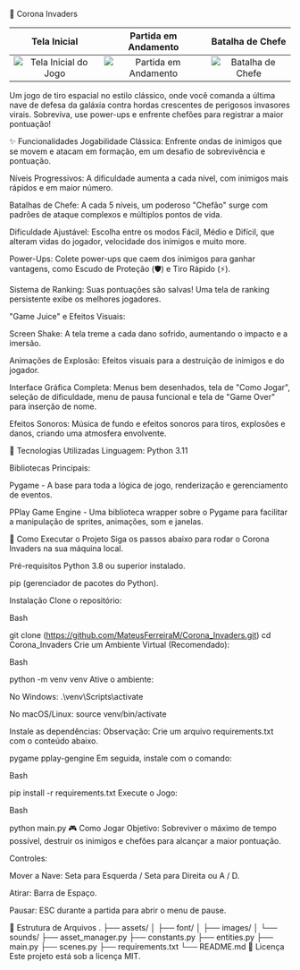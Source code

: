 👾 Corona Invaders

| Tela Inicial | Partida em Andamento | Batalha de Chefe |
|:---:|:---:|:---:|
| ![Tela Inicial do Jogo](Images/menu.png) | ![Partida em Andamento](Images/partida.png) | ![Batalha de Chefe](Images/chefe.png) |

Um jogo de tiro espacial no estilo clássico, onde você comanda a última nave de defesa da galáxia contra hordas crescentes de perigosos invasores virais. Sobreviva, use power-ups e enfrente chefões para registrar a maior pontuação!

✨ Funcionalidades
Jogabilidade Clássica: Enfrente ondas de inimigos que se movem e atacam em formação, em um desafio de sobrevivência e pontuação.

Níveis Progressivos: A dificuldade aumenta a cada nível, com inimigos mais rápidos e em maior número.

Batalhas de Chefe: A cada 5 níveis, um poderoso "Chefão" surge com padrões de ataque complexos e múltiplos pontos de vida.

Dificuldade Ajustável: Escolha entre os modos Fácil, Médio e Difícil, que alteram vidas do jogador, velocidade dos inimigos e muito more.

Power-Ups: Colete power-ups que caem dos inimigos para ganhar vantagens, como Escudo de Proteção (🛡️) e Tiro Rápido (⚡).

Sistema de Ranking: Suas pontuações são salvas! Uma tela de ranking persistente exibe os melhores jogadores.

"Game Juice" e Efeitos Visuais:

Screen Shake: A tela treme a cada dano sofrido, aumentando o impacto e a imersão.

Animações de Explosão: Efeitos visuais para a destruição de inimigos e do jogador.

Interface Gráfica Completa: Menus bem desenhados, tela de "Como Jogar", seleção de dificuldade, menu de pausa funcional e tela de "Game Over" para inserção de nome.

Efeitos Sonoros: Música de fundo e efeitos sonoros para tiros, explosões e danos, criando uma atmosfera envolvente.

🔧 Tecnologias Utilizadas
Linguagem: Python 3.11

Bibliotecas Principais:

Pygame - A base para toda a lógica de jogo, renderização e gerenciamento de eventos.

PPlay Game Engine - Uma biblioteca wrapper sobre o Pygame para facilitar a manipulação de sprites, animações, som e janelas.

🚀 Como Executar o Projeto
Siga os passos abaixo para rodar o Corona Invaders na sua máquina local.

Pré-requisitos
Python 3.8 ou superior instalado.

pip (gerenciador de pacotes do Python).

Instalação
Clone o repositório:

Bash

git clone (https://github.com/MateusFerreiraM/Corona_Invaders.git)
cd Corona_Invaders
Crie um Ambiente Virtual (Recomendado):

Bash

python -m venv venv
Ative o ambiente:

No Windows: .\venv\Scripts\activate

No macOS/Linux: source venv/bin/activate

Instale as dependências:
Observação: Crie um arquivo requirements.txt com o conteúdo abaixo.

pygame
pplay-gengine
Em seguida, instale com o comando:

Bash

pip install -r requirements.txt
Execute o Jogo:

Bash

python main.py
🎮 Como Jogar
Objetivo: Sobreviver o máximo de tempo possível, destruir os inimigos e chefões para alcançar a maior pontuação.

Controles:

Mover a Nave: Seta para Esquerda / Seta para Direita ou A / D.

Atirar: Barra de Espaço.

Pausar: ESC durante a partida para abrir o menu de pause.

📂 Estrutura de Arquivos
.
├── assets/
│   ├── font/
│   ├── images/
│   └── sounds/
├── asset_manager.py
├── constants.py
├── entities.py
├── main.py
├── scenes.py
├── requirements.txt
└── README.md
📄 Licença
Este projeto está sob a licença MIT.